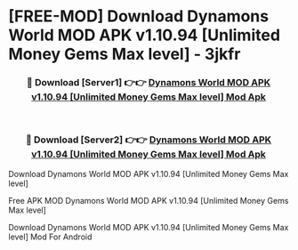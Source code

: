 # [FREE-MOD] Download Dynamons World MOD APK v1.10.94 [Unlimited Money Gems Max level] - 3jkfr


<div align="center">
<h3>🔴 Download [Server1] 👉👉 <a href="https://apk-comot.site?title=Dynamons_World_MOD_APK_v1.10.94_[Unlimited_Money_Gems_Max_level]">Dynamons World MOD APK v1.10.94 [Unlimited Money Gems Max level] Mod Apk</a></h3><br>

<h3>🔴 Download [Server2] 👉👉 <a href="https://apk-comot.site?title=Dynamons_World_MOD_APK_v1.10.94_[Unlimited_Money_Gems_Max_level]">Dynamons World MOD APK v1.10.94 [Unlimited Money Gems Max level] Mod Apk</a></h3>
</div>



Download Dynamons World MOD APK v1.10.94 [Unlimited Money Gems Max level] 

Free APK MOD Dynamons World MOD APK v1.10.94 [Unlimited Money Gems Max level] 

Download Dynamons World MOD APK v1.10.94 [Unlimited Money Gems Max level] Mod For Android
